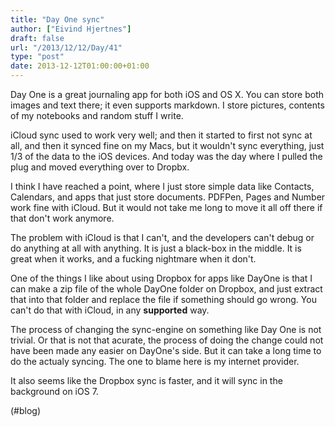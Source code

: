 ```yaml
---
title: "Day One sync"
author: ["Eivind Hjertnes"]
draft: false
url: "/2013/12/12/Day/41"
type: "post"
date: 2013-12-12T01:00:00+01:00
---
```


Day One is a great journaling app for both iOS and OS X. You can store
both images and text there; it even supports markdown. I store pictures,
contents of my notebooks and random stuff I write.

iCloud sync used to work very well; and then it started to first not
sync at all, and then it synced fine on my Macs, but it wouldn't sync
everything, just 1/3 of the data to the iOS devices. And today was the
day where I pulled the plug and moved everything over to Dropbx.

I think I have reached a point, where I just store simple data like
Contacts, Calendars, and apps that just store documents. PDFPen, Pages
and Number work fine with iCloud. But it would not take me long to move
it all off there if that don't work anymore.

The problem with iCloud is that I can't, and the developers can't debug
or do anything at all with anything. It is just a black-box in the
middle. It is great when it works, and a fucking nightmare when it
don't.

One of the things I like about using Dropbox for apps like DayOne is
that I can make a zip file of the whole DayOne folder on Dropbox, and
just extract that into that folder and replace the file if something
should go wrong. You can't do that with iCloud, in any **supported** way.

The process of changing the sync-engine on something like Day One is not
trivial. Or that is not that acurate, the process of doing the change
could not have been made any easier on DayOne's side. But it can take a
long time to do the actualy syncing. The one to blame here is my
internet provider.

It also seems like the Dropbox sync is faster, and it will sync in the
background on iOS 7.

(#blog)
